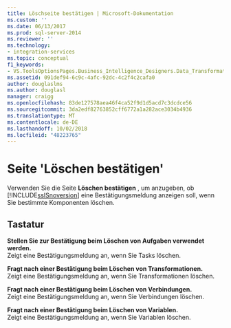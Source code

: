 ```yaml
---
title: Löschseite bestätigen | Microsoft-Dokumentation
ms.custom: ''
ms.date: 06/13/2017
ms.prod: sql-server-2014
ms.reviewer: ''
ms.technology:
- integration-services
ms.topic: conceptual
f1_keywords:
- VS.ToolsOptionsPages.Business_Intelligence_Designers.Data_Transformation_Designers.Comfirm_Delete
ms.assetid: 091def94-6c9c-4afc-92dc-4c2f4c2cafa0
author: douglaslms
ms.author: douglasl
manager: craigg
ms.openlocfilehash: 83de127578aea46f4ca52f9d1d5acd7c3dcdce56
ms.sourcegitcommit: 3da2edf82763852cff6772a1a282ace3034b4936
ms.translationtype: MT
ms.contentlocale: de-DE
ms.lasthandoff: 10/02/2018
ms.locfileid: "48223765"
---
```

# <a name="confirm-delete-page"></a>Seite 'Löschen bestätigen'
  Verwenden Sie die Seite **Löschen bestätigen** , um anzugeben, ob [!INCLUDE[ssISnoversion](../includes/ssisnoversion-md.md)] eine Bestätigungsmeldung anzeigen soll, wenn Sie bestimmte Komponenten löschen.  
  
## <a name="options"></a>Tastatur  
 **Stellen Sie zur Bestätigung beim Löschen von Aufgaben verwendet werden.**  
 Zeigt eine Bestätigungsmeldung an, wenn Sie Tasks löschen.  
  
 **Fragt nach einer Bestätigung beim Löschen von Transformationen.**  
 Zeigt eine Bestätigungsmeldung an, wenn Sie Transformationen löschen.  
  
 **Fragt nach einer Bestätigung beim Löschen von Verbindungen.**  
 Zeigt eine Bestätigungsmeldung an, wenn Sie Verbindungen löschen.  
  
 **Fragt nach einer Bestätigung beim Löschen von Variablen.**  
 Zeigt eine Bestätigungsmeldung an, wenn Sie Variablen löschen.  
  
  
